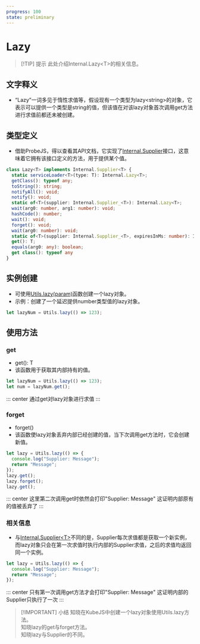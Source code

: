 ```yaml
---
progress: 100
state: preliminary
---
```

# Lazy

>[!TIP] 提示
>此处介绍Internal.Lazy\<T\>的相关信息。

## 文字释义

- “Lazy”一词多见于惰性求值等，假设现有一个类型为lazy\<string\>的对象，它表示可以提供一个类型是string的值，但该值在对该lazy对象首次调用get方法进行求值前都还未被创建。

## 类型定义

- 借助ProbeJS，得以查看其API文档，它实现了[Internal.Supplier](../Miscellaneous/Supplier.md)接口，这意味着它拥有该接口定义的方法，用于提供某个值。

```ts
class Lazy<T> implements Internal.Supplier<T> {
  static serviceLoader<T>(type: T): Internal.Lazy<T>;
  getClass(): typeof any;
  toString(): string;
  notifyAll(): void;
  notify(): void;
  static of<T>(supplier: Internal.Supplier_<T>): Internal.Lazy<T>;
  wait(arg0: number, arg1: number): void;
  hashCode(): number;
  wait(): void;
  forget(): void;
  wait(arg0: number): void;
  static of<T>(supplier: Internal.Supplier_<T>, expiresInMs: number): Internal.Lazy<T>;
  get(): T;
  equals(arg0: any): boolean;
  get class(): typeof any
}    
```

## 实例创建

- 可使用[Utils.lazy(param)](../GlobalScope/Utils.md#lazy)函数创建一个lazy对象。
- 示例：创建了一个延迟提供number类型值的lazy对象。

```js [KubeJS]
let lazyNum = Utils.lazy(() => 123);
```

## 使用方法

### get

- get(): T
- 该函数用于获取其内部持有的值。

```js [KubeJS]
let lazyNum = Utils.lazy(() => 123);
let num = lazyNum.get();
```

::: center
通过get对lazy对象进行求值
:::

### forget

- forget()
- 该函数使lazy对象丢弃内部已经创建的值，当下次调用get方法时，它会创建新值。

```js
let lazy = Utils.lazy(() => { 
  console.log("Supplier: Message"); 
  return "Message";
});
lazy.get();
lazy.forget();
lazy.get();
```

::: center
这里第二次调用get时依然会打印"Supplier: Message" 这证明内部原有的值被丢弃了
:::

### 相关信息

- 与[Internal.Supplier\<T\>](../Miscellaneous/Supplier.md)不同的是，Supplier每次求值都是获取一个新实例，而lazy对象只会在第一次求值时执行内部的Supplier求值，之后的求值均返回同一个实例。

```js
let lazy = Utils.lazy(() => { 
  console.log("Supplier: Message"); 
  return "Message";
});
```

::: center
只有第一次调用get方法才会打印"Supplier: Message" 这证明内部的Supplier只执行了一次
:::

>[!IMPORTANT] 小结
>知晓在KubeJS中创建一个lazy对象使用Utils.lazy方法。  
>知晓lazy的get与forget方法。  
>知晓lazy与Supplier的不同。
